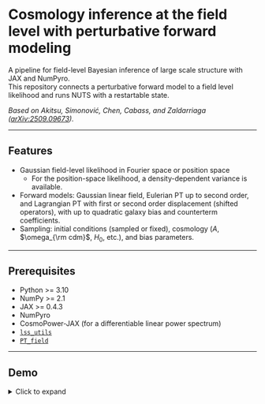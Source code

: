 # Cosmology inference at the field level with perturbative forward modeling

A pipeline for field-level Bayesian inference of large scale structure with JAX and NumPyro.  
This repository connects a perturbative forward model to a field level likelihood and runs NUTS with a restartable state.

*Based on Akitsu, Simonović, Chen, Cabass, and Zaldarriaga ([arXiv:2509.09673](https://arxiv.org/abs/2509.09673)).*

---

## Features

- Gaussian field-level likelihood in Fourier space or position space  
  - For the position-space likelihood, a density-dependent variance is available.
- Forward models: Gaussian linear field, Eulerian PT up to second order, and Lagrangian PT with first or second order displacement (shifted operators), with up to quadratic galaxy bias and counterterm coefficients.
- Sampling: initial conditions (sampled or fixed), cosmology ($A$, $\omega_{\rm cdm}$, $H_0$, etc.), and bias parameters.

---

## Prerequisites

- Python >= 3.10
- NumPy >= 2.1
- JAX >= 0.4.3
- NumPyro
- CosmoPower-JAX (for a differentiable linear power spectrum)
- [`lss_utils`](https://github.com/kazakitsu/lss_utils)
- [`PT_field`](https://github.com/kazakitsu/PT-field-modeling)

---

## Demo

<details>
  <summary>Click to expand</summary>

  <table>
    <tr>
      <td colspan="2" align="center">
        <div><sub>− log P</sub></div>
        <img src="demos/logp_15fps_4.0x.gif" alt="minus log P" width="100%">
      </td>
    </tr>
    <tr>
      <td colspan="2" align="center">
        <div><sub>posterior of cosmology</sub></div>
        <img src="demos/cosmology_15fps_4.0x.gif" alt="posterior of cosmology" width="80%">
      </td>
    </tr>
    <tr>
      <td align="center">
        <div><sub>sampled initial conditions</sub></div>
        <img src="demos/ics_15fps_4.0x.gif" alt="sampled initial conditions" width="100%">
      </td>
      <td align="center">
        <div><sub>sampled final field</sub></div>
        <img src="demos/final_15fps_4.0x.gif" alt="sampled final field" width="100%">
      </td>
    </tr>
    <tr>
      <td align="center">
        <div><sub>true initial conditions</sub></div>
        <img src="demos/ics_truth_64.png" alt="true initial conditions" width="100%">
      </td>
      <td align="center">
        <div><sub>true final field</sub></div>
        <img src="demos/final_truth_64.png" alt="true final field" width="100%">
      </td>
    </tr>
  </table>

</details>
